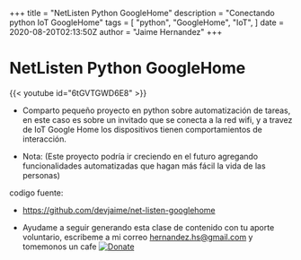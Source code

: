 +++
title = "NetListen Python GoogleHome"
description = "Conectando python IoT GoogleHome"
tags = [
    "python",
    "GoogleHome",
    "IoT",
]
date = 2020-08-20T02:13:50Z
author = "Jaime Hernandez"
+++

# NetListen Python GoogleHome
{{< youtube id="6tGVTGWD6E8" >}} 

* Comparto pequeño proyecto en python sobre automatización de tareas, en este caso es sobre un invitado que se conecta a la red wifi, y a travez de IoT Google Home los dispositivos tienen comportamientos de interacción.

* Nota: (Este proyecto podría ir creciendo en el futuro agregando funcionalidades automatizadas que hagan más fácil la vida de las personas)

codigo fuente:
* https://github.com/devjaime/net-listen-googlehome

* Ayudame a seguir generando esta clase de contenido con tu aporte voluntario, escribeme a mi correo hernandez.hs@gmail.com y tomemonos un cafe 
[![Donate](https://img.shields.io/badge/Donate-PayPal-green.svg)](https://www.paypal.com/donate/?hosted_button_id=AHPZLS6ZR2A7S)